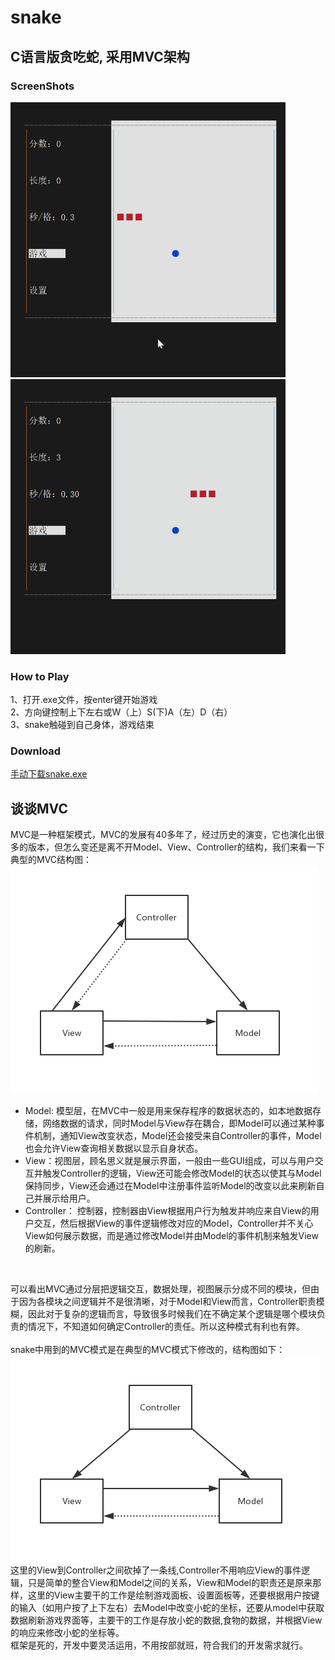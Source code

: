 # snake
## C语言版贪吃蛇, 采用MVC架构
### ScreenShots
![](/screenshots/s1.gif)
![](/screenshots/s2.gif)
### How to Play
1、打开.exe文件，按enter键开始游戏 <br>
2、方向键控制上下左右或W（上）S(下)A（左）D（右） <br>
3、snake触碰到自己身体，游戏结束 <br>
### Download
[手动下载snake.exe](https://github.com/rain9155/snake/blob/master/bin/Debug/snake.exe)

## 谈谈MVC
MVC是一种框架模式，MVC的发展有40多年了，经过历史的演变，它也演化出很多的版本，但怎么变还是离不开Model、View、Controller的结构，我们来看一下典型的MVC结构图：<br>
![典型的MVC结构图](/screenshots/s3.png)
* Model: 模型层，在MVC中一般是用来保存程序的数据状态的，如本地数据存储，网络数据的请求，同时Model与View存在耦合，即Model可以通过某种事件机制，通知View改变状态，Model还会接受来自Controller的事件，Model也会允许View查询相关数据以显示自身状态。
* View：视图层，顾名思义就是展示界面，一般由一些GUI组成，可以与用户交互并触发Controller的逻辑，View还可能会修改Model的状态以使其与Model保持同步，View还会通过在Model中注册事件监听Model的改变以此来刷新自己并展示给用户。
* Controller： 控制器，控制器由View根据用户行为触发并响应来自View的用户交互，然后根据View的事件逻辑修改对应的Model，Controller并不关心View如何展示数据，而是通过修改Model并由Model的事件机制来触发View的刷新。
<br>

可以看出MVC通过分层把逻辑交互，数据处理，视图展示分成不同的模块，但由于因为各模块之间逻辑并不是很清晰，对于Model和View而言，Controller职责模糊，因此对于复杂的逻辑而言，导致很多时候我们在不确定某个逻辑是哪个模块负责的情况下，不知道如何确定Controller的责任。所以这种模式有利也有弊。
<br><br>
snake中用到的MVC模式是在典型的MVC模式下修改的，结构图如下：<br>
![snake中的MVC结构](/screenshots/s4.png)
这里的View到Controller之间砍掉了一条线,Controller不用响应View的事件逻辑，只是简单的整合View和Model之间的关系，View和Model的职责还是原来那样，这里的View主要干的工作是绘制游戏面板、设置面板等，还要根据用户按键的输入（如用户按了上下左右）去Model中改变小蛇的坐标，还要从model中获取数据刷新游戏界面等，主要干的工作是存放小蛇的数据,食物的数据，并根据View的响应来修改小蛇的坐标等。
<br>
框架是死的，开发中要灵活运用，不用按部就班，符合我们的开发需求就行。
